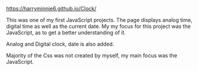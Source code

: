 https://harryminnie6.github.io/Clock/

This was one of my first JavaScript projects. The page displays analog time, digital time as well as the current date. 
My my focus for this project was the JavaScript, as to get a better understanding of it.

Analog and Digital clock, date is also added.

Majority of the Css was not created by myself, my main focus was the JavaScript.


